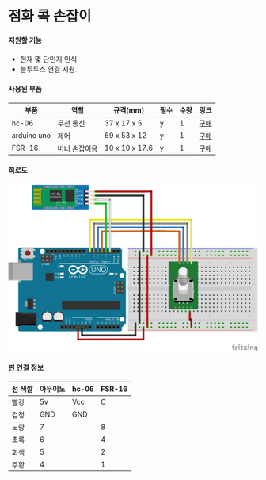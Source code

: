 # 점화 콕 손잡이

#### 지원할 기능
- 현재 몇 단인지 인식.
- 블루투스 연결 지원.

#### 사용된 부품
|부품   |역할|규격(mm)|필수|수량|링크|
|---|---|---|---|---|---|
|hc-06|무선 통신|37 x 17 x 5|y|1|[구매](https://www.coupang.com/vp/products/5767993544?itemId=9790717522&isAddedCart=)|
|arduino uno|제어|69 x 53 x 12|y|1|[구매](https://www.coupang.com/vp/products/84959309?itemId=964056709&isAddedCart=)|
|FSR-16|버너 손잡이용|10 x 10 x 17.6|y|1|[구매](https://www.icbanq.com/P007628094)|

#### 회로도
![img1](ignition_cock_handle_schematic.png)

#### 핀 연결 정보
|선 색깔|아두이노|hc-06|FSR-16|
|----|---|---|---|
|빨강|5v|Vcc|C|
|검정|GND|GND|    |
|노랑|7|    |8|
|초록|6|    |4|
|회색|5|    |2|
|주황|4|    |1|